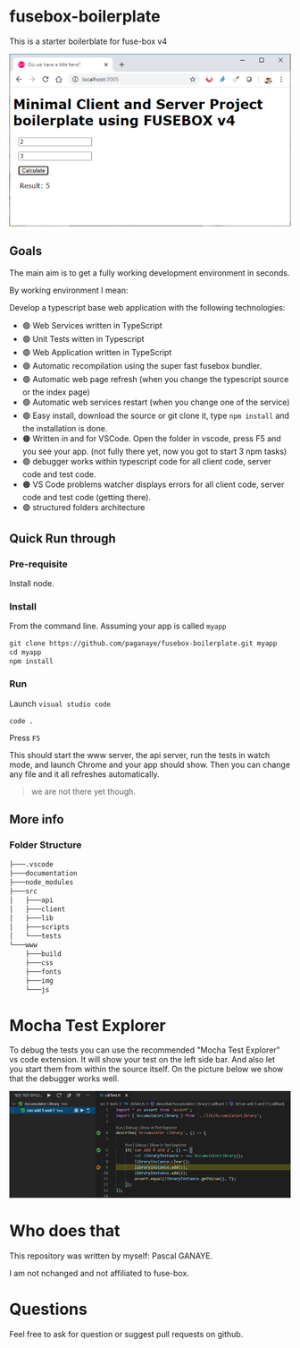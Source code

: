 # fusebox-boilerplate

This is a starter boilerblate for fuse-box v4

![sample impage](documentation/chrome-starting-page.png)

## Goals

The main aim is to get a fully working development environment in seconds.

By working environment I mean:

Develop a typescript base web application with the following technologies:

- 🟢 Web Services written in TypeScript
- 🟢 Unit Tests witten in Typescript
- 🟢 Web Application written in TypeScript
- 🟢 Automatic recompilation using the super fast fusebox bundler.
- 🟢 Automatic web page refresh (when you change the typescript source or the index page)
- 🟢 Automatic web services restart (when you change one of the service)
- 🟢 Easy install, download the source or git clone it, type `npm install` and the installation is done.
- 🟠 Written in and for VSCode. Open the folder in vscode, press F5 and you see your app. (not fully there yet, now you got to start 3 npm tasks)
- 🟢 debugger works within typescript code for all client code, server code and test code. 
- 🟠 VS Code problems watcher displays errors for all client code, server code and test code (getting there). 
- 🟢 structured folders architecture 
## Quick Run through
### Pre-requisite
Install node.
### Install
From the command line. Assuming your app is called `myapp`
```
git clone https://github.com/paganaye/fusebox-boilerplate.git myapp
cd myapp
npm install
```


### Run
Launch `visual studio code`
```
code .
```
Press `F5`

This should start the www server, the api server, run the tests in watch mode, and launch Chrome and your app should show.
Then you can change any file and it all refreshes automatically.
> we are not there yet though.


## More info
### Folder Structure
```
├───.vscode
├───documentation
├───node_modules
├───src
│   ├───api
│   ├───client
│   ├───lib
│   ├───scripts
│   └───tests
└───www
    ├───build
    ├───css
    ├───fonts
    ├───img
    └───js    
```

# Mocha Test Explorer
To debug the tests you can use the recommended "Mocha Test Explorer" vs code extension.
It will show your test on the left side bar. And also let you start them from within the source itself.
On the picture below we show that the debugger works well.

![sample impage](documentation/test-explorer-and-test-debugging.png)

# Who does that

This repository was written by myself: Pascal GANAYE.

I am not nchanged and not affiliated to fuse-box.

# Questions
Feel free to ask for question or suggest pull requests on github.

